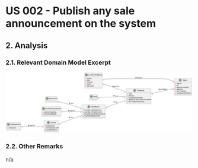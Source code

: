 # US 002 - Publish any sale announcement on the system

## 2. Analysis

### 2.1. Relevant Domain Model Excerpt

![Domain Model](svg/us02-domain-model.svg)

### 2.2. Other Remarks

n/a